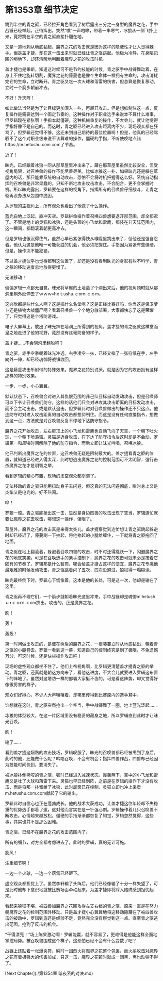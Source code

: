 # 第1353章 细节决定

跳到半空的青之驱，已经拉开角色看到了树后露出三分之一身型的魔界之花，手中战镰已经举起，正待挥出，突然“嗷”一声咆哮，带着一串寒气，冰狼从一侧飞扑上来，竟将跳在半空的青之驱直接扑翻在地。

又是一道地刺从地底钻起，魔界之花的攻击就是因为这样的隐蔽性才让人觉得棘手。但是盖才捷，却在这一击出来时就已经让青之驱跳起。他极为冷静，在身陷包围的境地下，却还清醒地判断着魔界之花的攻击时机。

盖才捷也是果断，知道这时候可不是节约技能的时候。青之驱手中战镰舞动着，在身上不住地旋转切割，魔界之花的藤蔓也是像个生命体一样拥有生命的，攻击消耗完它的生命，立时断开。青之驱又吃一次火球和落雷的伤害，但总算是恢复移动。立时一个箭步朝前冲去。

不好！升天阵！

如此做法当然是为了让目标更加深入一些，再展开攻击。但是想抑制住这一点，反复操作是需要达到一个固定节奏的。这种操作对于职业选手来说本不算什么难事，但罗辑现在紧张啊！手指本就僵硬，这种机械重复的操作，不大会儿，就让他觉得手指好像不是自己的。而这时，青之驱已经进入攻击距离内不少，现场观众都在狂骂了，但罗辑还觉得不够，这还未到自己期待的最佳位置啊！但是，他真的已经驾驭不了这个对职业级来说不该算难的操作，僵硬的手指，不听使唤地点错https://m.hetushu.com.com了节奏。

近了！

昧光，已经跟着冰狼一同从那草屋里冲出来了。藏在那草屋里虽然比较安全，但受视角局限，对召唤兽的操作不能尽善尽美。比如冰狼这一扑，如果昧光还是躲在草屋内的话，那只能靠系统的自动攻击，恐怕不会将时机把握得这么好。系统自动指挥的召唤兽是非常呆蠢的，只知不断地攻击攻击攻击，不会配合，更不会掌握时机。所以昧光露出，罗辑要在这样的视角下，指挥所有的召唤兽仔细战斗，让青之驱再没办法从包围中脱困。

从罗辑的主视角上，所有观众也看出了他做了什么操作。

蓝光自地上泛起，直冲天空。罗辑拼命操作着召唤四兽想要退开那范围，却全都迟了。不管是地上的灵猫和冰狼，还是头顶的小飞龙和雷鹰，都装在升天阵范围内，这一瞬间，都翻滚着朝更高冲去。

但是罗辑也很沉得住气，虽然心早已紧张得快从喉咙里跳出来了，但他还是强自忍着。他认为这是他唯一可能获胜的机会，他必须把握住。手指因为紧张有些僵硬，但是，操作决不能犯错。

不过盖才捷似乎也觉得都到这位置了，却还是没有看到昧光的身影有些不科学，青之躯的移动速度忽地放得更慢了。

无法移动！

偏偏罗辑一点都无自觉，昧光将草屋的土墙凿了个洞出来后，他的视角顿时就从那洞里朝外延伸去了ｗｗｗ•heｔushu.ｃoｍ.ｃｏm。

这兴欣都是些什么人啊？这是搞什么名堂呢？这是正经比赛好吗，你当这是保卫萝卜还是植物大战僵尸啊？看着召唤兽一个个地分散部署，大家都快忘了这是荣耀了，只觉得这是个塔防游戏。

电子大屏幕上，放出了昧光趴在墙洞上所得到的视角，盖才捷的青之驱就这样堂而皇之地走进了他的视野，竟然没有丝毫防备的样子。

盖才捷……不会阴沟里翻船吧？

青之驱，赤手空拳朝着昧光冲近。右手凌空一抹，已经又掐了一张符纸在手，左手向外一伸，却已经魂御将战镰收回。

这是藤蔓攻击所附带的特殊效果。魔界之花特别讨厌，就是因为它的攻击拥有这样那样的特别效果。

一步，一步，小心翼翼。

默认状态下，召唤兽会对进入其仇恨范围的非己队目标自动发动攻击，但是召唤师可以下令让召唤兽们防守，这样的话他们只会对进攻其攻击距离的目标发动攻击，而不会主动出击，或是默认追击。但罗辑此时对召唤兽做出的操作还不只这点。他连防守时对进入攻击距离的自动攻击都想抑制住。而这是没有任何直接指令，想做到这一点，方法就是对召唤兽反复不停地下达防守指令。

魔界之花开始攻击，左右房顶上的小飞龙和雷鹰也自动飞向了天空，一个朝下吐火球，一个朝下喷落雷。灵猫是近身攻击，在下达了防守指令后这时却是不会动，罗辑第一和*图*书时间解除了他的防守指令，而后立即让昧光吟唱，召唤冰狼。

他已判断出魔界之花的位置，这召唤兽无疑是限制最大的。盖才捷看青之驱的位置，就知道已经进入得太深，此时想逃出魔界之花的控制范围可不太明智，强行击杀魔界之花才是明智之举。

看到罗辑的精心布置，现场的虚空观众都崩溃了。

无法移动的青之驱只能用扭动身子去闪避，但这真的无法闪避彻底，瞬时身上又是炎焰又是电光的，好不热闹。

哗！

罗辑一惊。青之驱能抢出这一击，显然是身边四兽的攻击出现了空当，罗辑连忙就要让魔界之花去攻击，哪想这一操作，傻眼了。

草屋外，魔界之花的攻击真是来得太突兀。盖才捷察觉到连忙想让青之驱跳起躲避时却已经迟了，藤蔓刷一下抽起，将他抬起的小腿给缠住，一下就将青之驱拖回了地面。

青之驱在地上翻滚着，躲避着召唤四兽的攻击，时不时还得跳跃一下，闪避魔界之花的地底突袭。可是在召唤选手的亲手控制下，魔界之花的攻击可就未必是按着它固有的节奏了。罗辑那是什么智商，哪会给盖才捷占这样的便宜，魔界之花专挑他最艰难的时候发动攻击。青之驱跳着闪了五次，四次没避过，狼狈得一塌糊涂。

昧光最终倒下时，罗辑心下惆怅着。这本是他的长处，可是这一次，他却是输在了这里。

青之驱再不理它们，一个箭步就朝着昧光这里冲来，手中战镰却是魂御m.hetushｕ•ｃｏｍ.ｃom掷出，攻击的，正是魔界之花。

刷！

轰！

轰轰！

第一时间做出攻击的，是藏在树后的魔界之花，一根藤蔓立时从地底钻出，朝着青之驱的小腿卷去。罗辑一看到这一幕，知道自己的控制终究是到了极限，不免遗憾万分，可这时候，还是快些操作攻击吧！

现场的虚空观众都坐不住了。他们上帝视角啊，比罗辑更清楚盖才捷青之驱的举动。青之驱，还真就是朝这方向来了，看他这进度，不大会儿就要进入罗辑这布置下的阵地了。虽然对这塔防一样的部署大家挺不齿的，可是看这阵势，却又觉得好像很厉害的样子。

观众们好揪心，不少人大声嚷嚷着，却哪里传得到比赛席内的选手耳中。

谁想就在这时，青之驱突然抢出一个空当，手中战镰舞了一圈，地上蓝光泛起……

冰狼的体型较大，在这一片区域里没有稳妥的藏身之地，所以罗辑直到此时才让昧光召唤。

刷！

输了……

看到盖才捷这娴熟的攻击技巧，罗辑叹服了。昧光的召唤兽都已经被甩到了身后。此时的他，还能做什么呢？吟唱召唤，不会有机会；指挥四兽作战，四兽却已经因为技能时间快到，要消失了。

被冰狼扑倒嘶咬的青之驱，顿时已经进入减速状态。轰轰两下，空中的小飞龙和雷鹰又是吐了火球和落雷下来。灵猫也早已经到阵，之前是在罗辑的操作下才没有攻击，而是将那一扑留给了冰狼，此时局面已在控制，灵猫立即也冲上来贡m.hetushu.com.com献起了它的输出。

罗辑此时自信心也正在蓬勃成长。他的战术大获成功，让盖才捷这位年轻却不失稳重的优势选手都着了道，这对他而言实在是一针强心剂。罗辑操作着几只召唤兽不断攻击，心情越来越放松。僵硬的手指渐渐都恢复了知觉，罗辑忽然觉得，这些事，其实也并不是那么困难。

青之驱，已经不在魔界之花的攻击范围内了。

所有的细节，对方全都考虑进去了，此时的罗辑，真的无计可施。

旋风！

注重细节啊！

一边一个火球，一边一个落雷已经砸下。

虚空观众都担忧上了。虽然李轩输了头阵后，他们已经像输了十分一样失望了，可是此时他却下意识地就被比赛场面牵动起来，为盖才捷即将踩入陷阱感到担忧起来。

看起来狼狈不堪，被四兽加魔界之花围攻得左支右绌的青之驱，原来一直是在努力朝魔界之花的控制范围外移动。只是盖才捷小心翼翼地将这移动隐藏在了被四兽攻击的被动中，罗辑到底还是经验不足，竟然完全没有察觉到这一点。直至青之驱逃出范围，抢到了反击的机会。

“干得漂亮！”场上陈果激动啊！罗辑能赢，就不容易了，更难得是他能这样全面地掌控局势。被召唤兽围成这个样子，这恐怕已经不会有什么变数了吧？

战镰上还贴着一张爆炎符，瞬时一团烈火将魔界之花整个包裹，而火系攻击对魔界之花有着极强大的伤害加成，只这一击，魔界之花顿时就成一团黑，再也动弹不得了。



[Next Chapter](./第1354章 暗夜系的对决.md)
